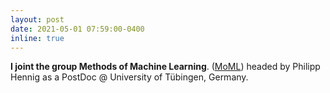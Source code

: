 ```yaml
---
layout: post
date: 2021-05-01 07:59:00-0400
inline: true
---
```


**I joint the group Methods of Machine Learning**.
([MoML](https://uni-tuebingen.de/en/fakultaeten/mathematisch-naturwissenschaftliche-fakultaet/fachbereiche/informatik/lehrstuehle/methoden-des-maschinellen-lernens/personen/))
headed by Philipp Hennig as a PostDoc @ University of T&uuml;bingen, Germany.
